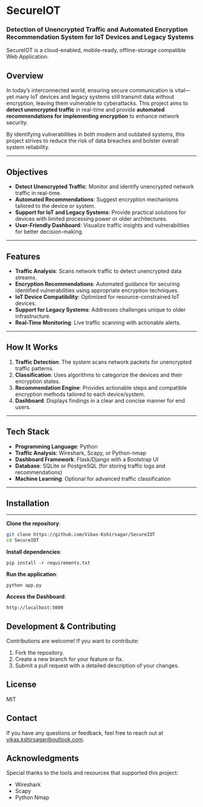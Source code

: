 # SecureIOT
### Detection of Unencrypted Traffic and Automated Encryption Recommendation System for IoT Devices and Legacy Systems

SecureIOT is a cloud-enabled, mobile-ready, offline-storage compatible Web Application.

## Overview  
In today’s interconnected world, ensuring secure communication is vital—yet many IoT devices and legacy systems still transmit data without encryption, leaving them vulnerable to cyberattacks. This project aims to **detect unencrypted traffic** in real-time and provide **automated recommendations for implementing encryption** to enhance network security.  

By identifying vulnerabilities in both modern and outdated systems, this project strives to reduce the risk of data breaches and bolster overall system reliability.

---

## Objectives  
- **Detect Unencrypted Traffic**: Monitor and identify unencrypted network traffic in real-time.  
- **Automated Recommendations**: Suggest encryption mechanisms tailored to the device or system.  
- **Support for IoT and Legacy Systems**: Provide practical solutions for devices with limited processing power or older architectures.  
- **User-Friendly Dashboard**: Visualize traffic insights and vulnerabilities for better decision-making.  

---

## Features  
- **Traffic Analysis**: Scans network traffic to detect unencrypted data streams.  
- **Encryption Recommendations**: Automated guidance for securing identified vulnerabilities using appropriate encryption techniques.  
- **IoT Device Compatibility**: Optimized for resource-constrained IoT devices.  
- **Support for Legacy Systems**: Addresses challenges unique to older infrastructure.  
- **Real-Time Monitoring**: Live traffic scanning with actionable alerts.  

---

## How It Works  
1. **Traffic Detection**: The system scans network packets for unencrypted traffic patterns.  
2. **Classification**: Uses algorithms to categorize the devices and their encryption states.  
3. **Recommendation Engine**: Provides actionable steps and compatible encryption methods tailored to each device/system.  
4. **Dashboard**: Displays findings in a clear and concise manner for end users.  

---

## Tech Stack  
- **Programming Language**: Python  
- **Traffic Analysis**: Wireshark, Scapy, or Python-nmap  
- **Dashboard Framework**: Flask/Django with a Bootstrap UI  
- **Database**: SQLite or PostgreSQL (for storing traffic logs and recommendations)  
- **Machine Learning**: Optional for advanced traffic classification  

---

## Installation
---

**Clone the repository**:  
```bash
git clone https://github.com/Vikas-Kshirsagar/SecureIOT
cd SecureIOT
```

**Install dependencies**:  
```
pip install -r requirements.txt
```

**Run the application**:  
```
python app.py
```

**Access the Dashboard**:  
```
http://localhost:5000
```

## Development & Contributing

Contributions are welcome! If you want to contribute:
1. Fork the repository.
2. Create a new branch for your feature or fix.
3. Submit a pull request with a detailed description of your changes.

## License
MIT

## Contact
If you have any questions or feedback, feel free to reach out at vikas.kshirsagar@outlook.com.

## Acknowledgments
Special thanks to the tools and resources that supported this project:
- Wireshark
- Scapy
- Python Nmap
